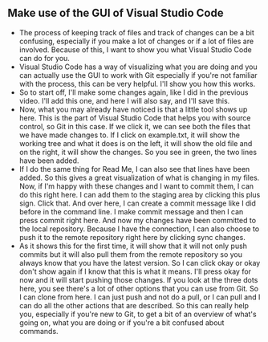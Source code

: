 ## Make use of the GUI of Visual Studio Code

- The process of keeping track of files and track of changes can be a bit confusing, especially if you make a lot of changes or if a lot of files are involved. Because of this, I want to show you what Visual Studio Code can do for you.
- Visual Studio Code has a way of visualizing what you are doing and you can actually use the GUI to work with Git especially if you're not familiar with the process, this can be very helpful. I'll show you how this works.
- So to start off, I'll make some changes again, like I did in the previous video. I'll add this one, and here I will also say, and I'll save this.
- Now, what you may already have noticed is that a little tool shows up here. This is the part of Visual Studio Code that helps you with source control, so Git in this case. If we click it, we can see both the files that we have made changes to. If I click on example.txt, it will show the working tree and what it does is on the left, it will show the old file and on the right, it will show the changes. So you see in green, the two lines have been added.
- If I do the same thing for Read Me, I can also see that lines have been added. So this gives a great visualization of what is changing in my files. Now, if I'm happy with these changes and I want to commit them, I can do this right here. I can add them to the staging area by clicking this plus sign. Click that. And over here, I can create a commit message like I did before in the command line. I make commit message and then I can press commit right here. And now my changes have been committed to the local repository. Because I have the connection, I can also choose to push it to the remote repository right here by clicking sync changes. 
- As it shows this for the first time, it will show that it will not only push commits but it will also pull them from the remote repository so you always know that you have the latest version. So I can click okay or okay don't show again if I know that this is what it means. I'll press okay for now and it will start pushing those changes. If you look at the three dots here, you see there's a lot of other options that you can use from Git. So I can clone from here. I can just push and not do a pull, or I can pull and I can do all the other actions that are described. So this can really help you, especially if you're new to Git, to get a bit of an overview of what's going on, what you are doing or if you're a bit confused about commands.